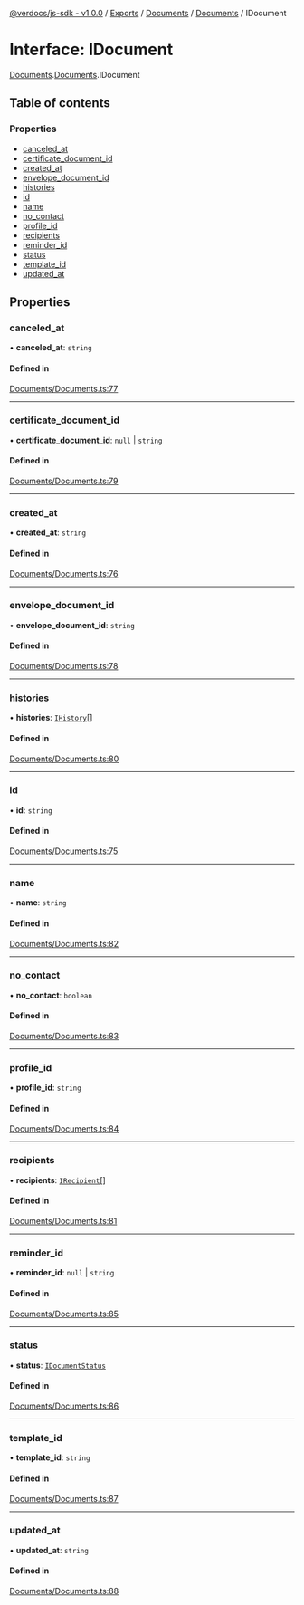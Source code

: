 [@verdocs/js-sdk - v1.0.0](../README.md) / [Exports](../modules.md) / [Documents](../modules/Documents.md) / [Documents](../modules/Documents.Documents-1.md) / IDocument

# Interface: IDocument

[Documents](../modules/Documents.md).[Documents](../modules/Documents.Documents-1.md).IDocument

## Table of contents

### Properties

- [canceled_at](Documents.Documents-1.IDocument.md#canceled_at)
- [certificate_document_id](Documents.Documents-1.IDocument.md#certificate_document_id)
- [created_at](Documents.Documents-1.IDocument.md#created_at)
- [envelope_document_id](Documents.Documents-1.IDocument.md#envelope_document_id)
- [histories](Documents.Documents-1.IDocument.md#histories)
- [id](Documents.Documents-1.IDocument.md#id)
- [name](Documents.Documents-1.IDocument.md#name)
- [no_contact](Documents.Documents-1.IDocument.md#no_contact)
- [profile_id](Documents.Documents-1.IDocument.md#profile_id)
- [recipients](Documents.Documents-1.IDocument.md#recipients)
- [reminder_id](Documents.Documents-1.IDocument.md#reminder_id)
- [status](Documents.Documents-1.IDocument.md#status)
- [template_id](Documents.Documents-1.IDocument.md#template_id)
- [updated_at](Documents.Documents-1.IDocument.md#updated_at)

## Properties

### canceled\_at

• **canceled\_at**: `string`

#### Defined in

[Documents/Documents.ts:77](https://github.com/Verdocs/js-sdk/blob/fb278cb/src/Documents/Documents.ts#L77)

___

### certificate\_document\_id

• **certificate\_document\_id**: ``null`` \| `string`

#### Defined in

[Documents/Documents.ts:79](https://github.com/Verdocs/js-sdk/blob/fb278cb/src/Documents/Documents.ts#L79)

___

### created\_at

• **created\_at**: `string`

#### Defined in

[Documents/Documents.ts:76](https://github.com/Verdocs/js-sdk/blob/fb278cb/src/Documents/Documents.ts#L76)

___

### envelope\_document\_id

• **envelope\_document\_id**: `string`

#### Defined in

[Documents/Documents.ts:78](https://github.com/Verdocs/js-sdk/blob/fb278cb/src/Documents/Documents.ts#L78)

___

### histories

• **histories**: [`IHistory`](Documents.Documents-1.IHistory.md)[]

#### Defined in

[Documents/Documents.ts:80](https://github.com/Verdocs/js-sdk/blob/fb278cb/src/Documents/Documents.ts#L80)

___

### id

• **id**: `string`

#### Defined in

[Documents/Documents.ts:75](https://github.com/Verdocs/js-sdk/blob/fb278cb/src/Documents/Documents.ts#L75)

___

### name

• **name**: `string`

#### Defined in

[Documents/Documents.ts:82](https://github.com/Verdocs/js-sdk/blob/fb278cb/src/Documents/Documents.ts#L82)

___

### no\_contact

• **no\_contact**: `boolean`

#### Defined in

[Documents/Documents.ts:83](https://github.com/Verdocs/js-sdk/blob/fb278cb/src/Documents/Documents.ts#L83)

___

### profile\_id

• **profile\_id**: `string`

#### Defined in

[Documents/Documents.ts:84](https://github.com/Verdocs/js-sdk/blob/fb278cb/src/Documents/Documents.ts#L84)

___

### recipients

• **recipients**: [`IRecipient`](Documents.Documents-1.IRecipient.md)[]

#### Defined in

[Documents/Documents.ts:81](https://github.com/Verdocs/js-sdk/blob/fb278cb/src/Documents/Documents.ts#L81)

___

### reminder\_id

• **reminder\_id**: ``null`` \| `string`

#### Defined in

[Documents/Documents.ts:85](https://github.com/Verdocs/js-sdk/blob/fb278cb/src/Documents/Documents.ts#L85)

___

### status

• **status**: [`IDocumentStatus`](../modules/Documents.Documents-1.md#idocumentstatus)

#### Defined in

[Documents/Documents.ts:86](https://github.com/Verdocs/js-sdk/blob/fb278cb/src/Documents/Documents.ts#L86)

___

### template\_id

• **template\_id**: `string`

#### Defined in

[Documents/Documents.ts:87](https://github.com/Verdocs/js-sdk/blob/fb278cb/src/Documents/Documents.ts#L87)

___

### updated\_at

• **updated\_at**: `string`

#### Defined in

[Documents/Documents.ts:88](https://github.com/Verdocs/js-sdk/blob/fb278cb/src/Documents/Documents.ts#L88)
